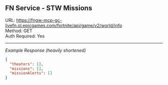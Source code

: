 ## FN Service - STW Missions

URL: https://fngw-mcp-gc-livefn.ol.epicgames.com/fortnite/api/game/v2/world/info \
Method: GET \
Auth Required: Yes

---

_Example Response (heavily shortened)_

```json
{
  "theaters": [],
  "missions": [],
  "missionAlerts": []
}
```
